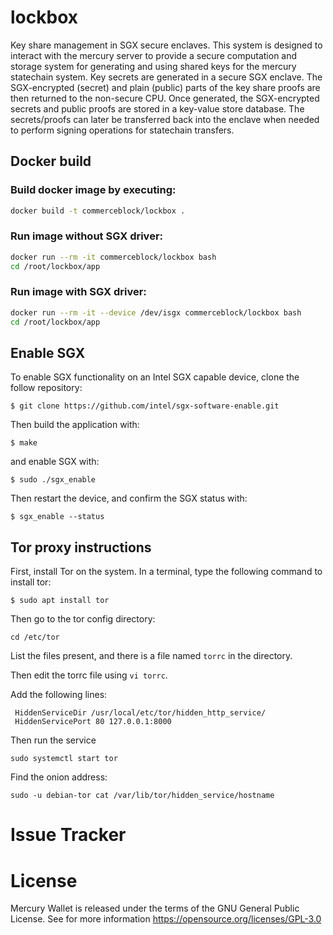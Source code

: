 # lockbox
Key share management in SGX secure enclaves. This system is designed to interact with the mercury server to provide a secure computation and storage system for generating and using shared keys for the mercury statechain system. Key secrets are generated in a secure SGX enclave. The SGX-encrypted (secret) and plain (public) parts of the key share proofs are then returned to the non-secure CPU. Once generated, the SGX-encrypted secrets and public proofs are stored in a key-value store database. The secrets/proofs can later be transferred back into the enclave when needed to perform signing operations for statechain transfers.

## Docker build

### Build docker image by executing:
```bash
docker build -t commerceblock/lockbox .
```

### Run image without SGX driver:
```bash
docker run --rm -it commerceblock/lockbox bash
cd /root/lockbox/app
```

### Run image with SGX driver:
```bash
docker run --rm -it --device /dev/isgx commerceblock/lockbox bash
cd /root/lockbox/app
```

## Enable SGX

To enable SGX functionality on an Intel SGX capable device, clone the follow repository:
```
$ git clone https://github.com/intel/sgx-software-enable.git
```
Then build the application with:
```
$ make
```
and enable SGX with:
```
$ sudo ./sgx_enable
```
Then restart the device, and confirm the SGX status with:
```
$ sgx_enable --status
```

## Tor proxy instructions

First, install Tor on the system. In a terminal, type the following command to install tor:

```
$ sudo apt install tor
```

Then go to the tor config directory:

```
cd /etc/tor
```

List the files present, and there is a file named `torrc` in the directory.

Then edit the torrc file using `vi torrc`.

Add the following lines:

```
 HiddenServiceDir /usr/local/etc/tor/hidden_http_service/
 HiddenServicePort 80 127.0.0.1:8000
```

Then run the service

```
sudo systemctl start tor
```

Find the onion address:

```
sudo -u debian-tor cat /var/lib/tor/hidden_service/hostname
```

# Issue Tracker

# License 

Mercury Wallet is released under the terms of the GNU General Public License. See for more information https://opensource.org/licenses/GPL-3.0
